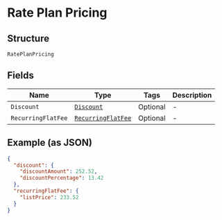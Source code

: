 
# Rate Plan Pricing

## Structure

`RatePlanPricing`

## Fields

| Name | Type | Tags | Description |
|  --- | --- | --- | --- |
| `Discount` | [`Discount`](../../doc/models/discount.md) | Optional | - |
| `RecurringFlatFee` | [`RecurringFlatFee`](../../doc/models/recurring-flat-fee.md) | Optional | - |

## Example (as JSON)

```json
{
  "discount": {
    "discountAmount": 252.52,
    "discountPercentage": 13.42
  },
  "recurringFlatFee": {
    "listPrice": 233.52
  }
}
```

